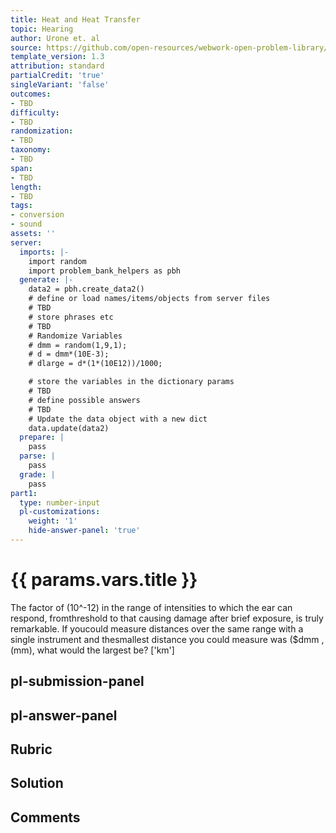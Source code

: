 ```yaml
---
title: Heat and Heat Transfer
topic: Hearing
author: Urone et. al
source: https://github.com/open-resources/webwork-open-problem-library/tree/master/Contrib/BrockPhysics/College_Physics_Urone/17.Physics_of_Hearing/17-06.Hearing/NU_U17_17_06_001.pg
template_version: 1.3
attribution: standard
partialCredit: 'true'
singleVariant: 'false'
outcomes:
- TBD
difficulty:
- TBD
randomization:
- TBD
taxonomy:
- TBD
span:
- TBD
length:
- TBD
tags:
- conversion
- sound
assets: ''
server:
  imports: |-
    import random
    import problem_bank_helpers as pbh
  generate: |-
    data2 = pbh.create_data2()
    # define or load names/items/objects from server files
    # TBD
    # store phrases etc
    # TBD
    # Randomize Variables
    # dmm = random(1,9,1);
    # d = dmm*(10E-3);
    # dlarge = d*(1*(10E12))/1000;

    # store the variables in the dictionary params
    # TBD
    # define possible answers
    # TBD
    # Update the data object with a new dict
    data.update(data2)
  prepare: |
    pass
  parse: |
    pass
  grade: |
    pass
part1:
  type: number-input
  pl-customizations:
    weight: '1'
    hide-answer-panel: 'true'
---
```


# {{ params.vars.title }} 


The factor of (10^-12) in the range of intensities to which the ear can respond, fromthreshold to that causing damage after brief exposure, is truly remarkable. If youcould measure distances over the same range with a single instrument and thesmallest distance you could measure was ($dmm , (mm), what would the largest be?
['km']

## pl-submission-panel 


## pl-answer-panel 


## Rubric 


## Solution 


## Comments 


